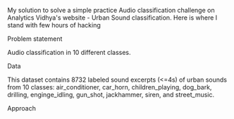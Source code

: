 My solution to solve a simple practice Audio classification challenge on Analytics Vidhya's website - Urban Sound classification. Here is where I stand with few hours of hacking

Problem statement

Audio classification in 10 different classes.

Data

This dataset contains 8732 labeled sound excerpts (<=4s) of urban sounds from 10 classes: air_conditioner, car_horn, children_playing, dog_bark, drilling, enginge_idling, gun_shot, jackhammer, siren, and street_music.

Approach
